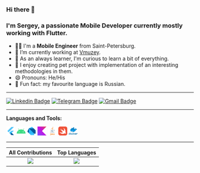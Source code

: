 ### Hi there 👋

### I'm Sergey, a passionate Mobile Developer currently mostly working with Flutter.

- 👨‍💻  I'm a **Mobile Engineer** from Saint-Petersburg.
- 🔭  I’m currently working at [Vmuzey](https://vmuzey.com/).
- 📖  As an always learner, I'm curious to learn a bit of everything.
- 💙  I enjoy creating pet project with implementation of an interesting methodologies in them.
- 😄  Pronouns: He/His
- 🤫  Fun fact: my favourite language is Russian.

-------

[![Linkedin Badge](https://img.shields.io/badge/-sergey--lobanov-blue?style=for-the-badge&logo=Linkedin&logoColor=white&link=https://www.linkedin.com/in/sergey--lobanov/)](https://www.linkedin.com/in/sergey--lobanov/)
[![Telegram Badge](https://img.shields.io/badge/-ln__sergey-blue?style=for-the-badge&logo=Telegram&logoColor=white&link=https://t.me/ln_sergey)](https://t.me/ln_sergey)
[![Gmail Badge](https://img.shields.io/badge/-lnov.sergey@gmail.com-c14438?style=for-the-badge&logo=Gmail&logoColor=white&link=mailto:lnov.sergey@gmail.com)](mailto:lnov.sergey@gmail.com)

-------

**Languages and Tools:**  

<code><img height="24" src="https://raw.githubusercontent.com/github/explore/80688e429a7d4ef2fca1e82350fe8e3517d3494d/topics/flutter/flutter.png"></code>
<code><img height="24" src="https://raw.githubusercontent.com/github/explore/80688e429a7d4ef2fca1e82350fe8e3517d3494d/topics/android/android.png"></code>
<code><img height="24" src="https://raw.githubusercontent.com/github/explore/80688e429a7d4ef2fca1e82350fe8e3517d3494d/topics/dart/dart.png"></code>
<code><img height="24" src="https://raw.githubusercontent.com/github/explore/80688e429a7d4ef2fca1e82350fe8e3517d3494d/topics/kotlin/kotlin.png"></code>
<code><img height="24" src="https://raw.githubusercontent.com/github/explore/80688e429a7d4ef2fca1e82350fe8e3517d3494d/topics/java/java.png"></code>
<code><img height="24" src="https://raw.githubusercontent.com/github/explore/80688e429a7d4ef2fca1e82350fe8e3517d3494d/topics/swift/swift.png"></code>
<code><img height="24" src="https://raw.githubusercontent.com/github/explore/80688e429a7d4ef2fca1e82350fe8e3517d3494d/topics/docker/docker.png"></code>

-------

All Contributions             |  Top Languages
:-------------------------:|:-------------------------:
![](https://github-readme-stats.vercel.app/api?username=ln-sergey&show_icons=true&count_private=true&bg_color=30,e96443,904e95&title_color=fff&text_color=fff)  |  ![](https://github-readme-stats.vercel.app/api/top-langs/?username=ln-sergey&layout=compact&bg_color=30,e96443,904e95&title_color=fff&text_color=fff&hide=html,css)
